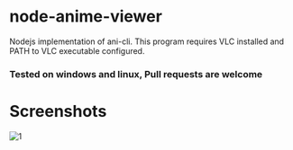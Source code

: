 # node-anime-viewer
Nodejs implementation of ani-cli.
This program requires VLC installed and PATH to VLC executable configured.

### Tested on windows and linux, Pull requests are welcome

# Screenshots

![1](https://i.imgur.com/MuIJwQp.png)
